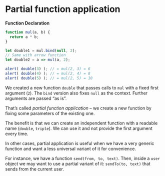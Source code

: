 # Partial function application

**Function Declaration**
```js
function mul(a, b) {
  return a * b;
}

let double1 = mul.bind(null, 2);
// Same with arrow function
let double2 = a => mul(a, 2);

alert( double(3) ); // = mul(2, 3) = 6
alert( double(4) ); // = mul(2, 4) = 8
alert( double(5) ); // = mul(2, 5) = 10
```

We created a new function `double` that passes calls to `mul` with a fixed first argument (`2`). The `bind` version also fixes `null` as the context. Further arguments are passed “as is”.

That’s called *partial function application* – we create a new function by fixing some parameters of the existing one.

The benefit is that we can create an independent function with a readable name (`double`, `triple`). We can use it and not provide the first argument every time.

In other cases, partial application is useful when we have a very generic function and want a less universal variant of it for convenience.

For instance, we have a function `send(from, to, text)`. Then, inside a `user` object we may want to use a partial variant of it: `sendTo(to, text)` that sends from the current user.
